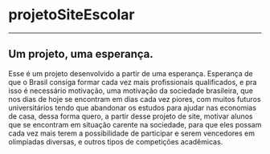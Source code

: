 # projetoSiteEscolar
---
## Um projeto, uma esperança.
Esse é um projeto desenvolvido a partir de uma esperança.
Esperança de que o Brasil consiga formar cada vez mais profissionais qualificados, e pra isso é necessário motivação, uma motivação da  sociedade brasileira, que nos dias de hoje se encontram em dias cada vez piores, com muitos futuros universitários tendo que abandonar os estudos para ajudar nas economias de casa, dessa forma quero, a partir desse projeto de site, motivar alunos que se encontram em situação carente na sociedade, para que eles possam cada vez mais terem a possibilidade de participar e serem vencedores em olimpíadas diversas, e outros tipos de competições acadêmicas. 